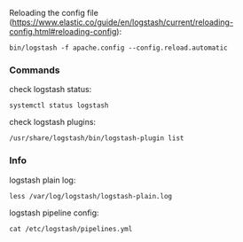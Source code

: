 Reloading the config file (https://www.elastic.co/guide/en/logstash/current/reloading-config.html#reloading-config):
```
bin/logstash -f apache.config --config.reload.automatic
```

### Commands
check logstash status:
```
systemctl status logstash
```
check logstash plugins:
```
/usr/share/logstash/bin/logstash-plugin list
```

### Info
logstash plain log:
```
less /var/log/logstash/logstash-plain.log
```
logstash pipeline config:
```
cat /etc/logstash/pipelines.yml
```
